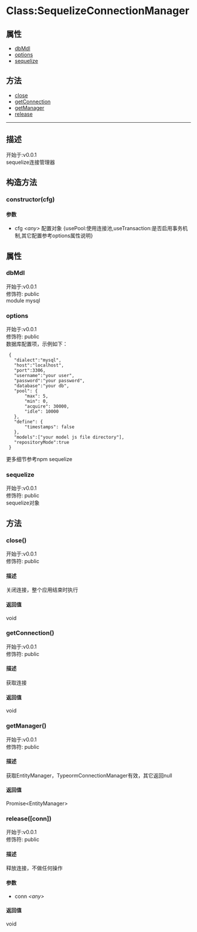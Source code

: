 # Class:SequelizeConnectionManager
## 属性
+ [dbMdl](#PROP_dbMdl)
+ [options](#PROP_options)
+ [sequelize](#PROP_sequelize)
  
## 方法
+ [close](#METHOD_close)
+ [getConnection](#METHOD_getConnection)
+ [getManager](#METHOD_getManager)
+ [release](#METHOD_release)
  
---
## 描述
<font class="since">开始于:v0.0.1</font>  
sequelize连接管理器  
## 构造方法
### <a id="METHOD_constructor">constructor(cfg)</a>
#### 参数
+ cfg *&lt;any&gt;* 配置对象 {usePool:使用连接池,useTransaction:是否启用事务机制,其它配置参考options属性说明}
  
## 属性
### <a id="PROP_dbMdl">dbMdl</a>
<font class="since">开始于:v0.0.1</font>  
修饰符: <font class="modifier">public</font>  
module mysql  
### <a id="PROP_options">options</a>
<font class="since">开始于:v0.0.1</font>  
修饰符: <font class="modifier">public</font>  
数据库配置项，示例如下：  
```  
 {  
   "dialect":"mysql",  
   "host":"localhost",  
   "port":3306,  
   "username":"your user",  
   "password":"your password",  
   "database":"your db",  
   "pool": {  
       "max": 5,  
       "min": 0,  
       "acquire": 30000,  
       "idle": 10000  
   },  
   "define": {  
       "timestamps": false  
   },  
   "models":["your model js file directory"],  
   "repositoryMode":true   
 }  
```  
更多细节参考npm sequelize  
### <a id="PROP_sequelize">sequelize</a>
<font class="since">开始于:v0.0.1</font>  
修饰符: <font class="modifier">public</font>  
sequelize对象  
## 方法
### <a id="METHOD_close">close()</a>
<font class="since">开始于:v0.0.1</font>  
修饰符: <font class="modifier">public</font>  
#### 描述
关闭连接，整个应用结束时执行  
#### 返回值
void  
### <a id="METHOD_getConnection">getConnection()</a>
<font class="since">开始于:v0.0.1</font>  
修饰符: <font class="modifier">public</font>  
#### 描述
获取连接  
#### 返回值
void  
### <a id="METHOD_getManager">getManager()</a>
<font class="since">开始于:v0.0.1</font>  
修饰符: <font class="modifier">public</font>  
#### 描述
获取EntityManager，TypeormConnectionManager有效，其它返回null  
#### 返回值
<font class='datatype'>Promise&lt;EntityManager&gt;</font>  
### <a id="METHOD_release">release([conn])</a>
<font class="since">开始于:v0.0.1</font>  
修饰符: <font class="modifier">public</font>  
#### 描述
释放连接，不做任何操作  
#### 参数
+ conn *&lt;<font class='datatype'>any</font>&gt;* 
  
#### 返回值
void  

